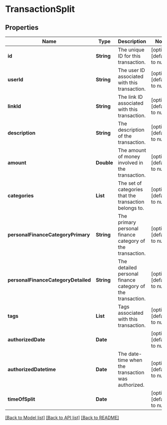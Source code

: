 # TransactionSplit
## Properties

| Name | Type | Description | Notes |
|------------ | ------------- | ------------- | -------------|
| **id** | **String** | The unique ID for this transaction. | [optional] [default to null] |
| **userId** | **String** | The user ID associated with this transaction. | [optional] [default to null] |
| **linkId** | **String** | The link ID associated with this transaction. | [optional] [default to null] |
| **description** | **String** | The description of the transaction. | [optional] [default to null] |
| **amount** | **Double** | The amount of money involved in the transaction. | [optional] [default to null] |
| **categories** | **List** | The set of categories that the transaction belongs to. | [optional] [default to null] |
| **personalFinanceCategoryPrimary** | **String** | The primary personal finance category of the transaction. | [optional] [default to null] |
| **personalFinanceCategoryDetailed** | **String** | The detailed personal finance category of the transaction. | [optional] [default to null] |
| **tags** | **List** | Tags associated with this transaction. | [optional] [default to null] |
| **authorizedDate** | **Date** |  | [optional] [default to null] |
| **authorizedDatetime** | **Date** | The date-time when the transaction was authorized. | [optional] [default to null] |
| **timeOfSplit** | **Date** |  | [optional] [default to null] |

[[Back to Model list]](../README.md#documentation-for-models) [[Back to API list]](../README.md#documentation-for-api-endpoints) [[Back to README]](../README.md)

